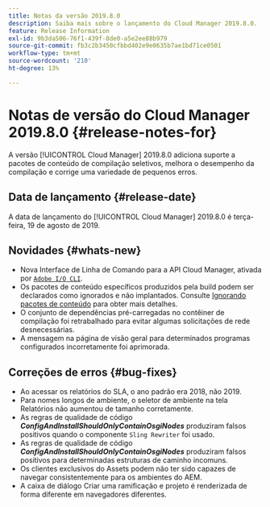 ```yaml
---
title: Notas da versão 2019.8.0
description: Saiba mais sobre o lançamento do Cloud Manager 2019.8.0.
feature: Release Information
exl-id: 9b3da506-76f1-439f-8de0-a5e2ee88b979
source-git-commit: fb3c2b3450cfbbd402e9e0635b7ae1bd71ce0501
workflow-type: tm+mt
source-wordcount: '210'
ht-degree: 13%

---
```


# Notas de versão do Cloud Manager 2019.8.0 {#release-notes-for}

A versão [!UICONTROL Cloud Manager] 2019.8.0 adiciona suporte a pacotes de conteúdo de compilação seletivos, melhora o desempenho da compilação e corrige uma variedade de pequenos erros.

## Data de lançamento {#release-date}

A data de lançamento do [!UICONTROL Cloud Manager] 2019.8.0 é terça-feira, 19 de agosto de 2019.

## Novidades {#whats-new}

* Nova Interface de Linha de Comando para a API Cloud Manager, ativada por [`Adobe I/O CLI`](https://github.com/adobe/aio-cli-plugin-cloudmanager).
* Os pacotes de conteúdo específicos produzidos pela build podem ser declarados como ignorados e não implantados. Consulte [Ignorando pacotes de conteúdo](/help/getting-started/project-setup.md#skipping-content-packages) para obter mais detalhes.
* O conjunto de dependências pré-carregadas no contêiner de compilação foi retrabalhado para evitar algumas solicitações de rede desnecessárias.
* A mensagem na página de visão geral para determinados programas configurados incorretamente foi aprimorada.

## Correções de erros {#bug-fixes}

* Ao acessar os relatórios do SLA, o ano padrão era 2018, não 2019.
* Para nomes longos de ambiente, o seletor de ambiente na tela Relatórios não aumentou de tamanho corretamente.
* As regras de qualidade de código ***ConfigAndInstallShouldOnlyContainOsgiNodes*** produziram falsos positivos quando o componente `Sling Rewriter` foi usado.
* As regras de qualidade de código ***ConfigAndInstallShouldOnlyContainOsgiNodes*** produziram falsos positivos para determinadas estruturas de caminho incomuns.
* Os clientes exclusivos do Assets podem não ter sido capazes de navegar consistentemente para os ambientes do AEM.
* A caixa de diálogo Criar uma ramificação e projeto é renderizada de forma diferente em navegadores diferentes.
